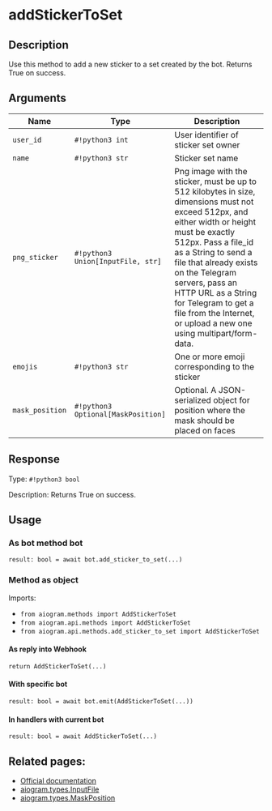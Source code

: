 # addStickerToSet

## Description

Use this method to add a new sticker to a set created by the bot. Returns True on success.


## Arguments

| Name | Type | Description |
| - | - | - |
| `user_id` | `#!python3 int` | User identifier of sticker set owner |
| `name` | `#!python3 str` | Sticker set name |
| `png_sticker` | `#!python3 Union[InputFile, str]` | Png image with the sticker, must be up to 512 kilobytes in size, dimensions must not exceed 512px, and either width or height must be exactly 512px. Pass a file_id as a String to send a file that already exists on the Telegram servers, pass an HTTP URL as a String for Telegram to get a file from the Internet, or upload a new one using multipart/form-data. |
| `emojis` | `#!python3 str` | One or more emoji corresponding to the sticker |
| `mask_position` | `#!python3 Optional[MaskPosition]` | Optional. A JSON-serialized object for position where the mask should be placed on faces |



## Response

Type: `#!python3 bool`

Description: Returns True on success.


## Usage


### As bot method bot

```python3
result: bool = await bot.add_sticker_to_set(...)
```

### Method as object

Imports:

- `from aiogram.methods import AddStickerToSet`
- `from aiogram.api.methods import AddStickerToSet`
- `from aiogram.api.methods.add_sticker_to_set import AddStickerToSet`

#### As reply into Webhook
```python3
return AddStickerToSet(...)
```

#### With specific bot
```python3
result: bool = await bot.emit(AddStickerToSet(...))
```

#### In handlers with current bot
```python3
result: bool = await AddStickerToSet(...)
```


## Related pages:

- [Official documentation](https://core.telegram.org/bots/api#addstickertoset)
- [aiogram.types.InputFile](../types/input_file.md)
- [aiogram.types.MaskPosition](../types/mask_position.md)
